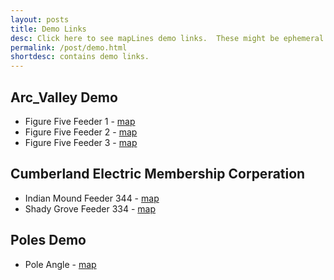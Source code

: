 ```yaml
---
layout: posts
title: Demo Links
desc: Click here to see mapLines demo links.  These might be ephemeral and change often.
permalink: /post/demo.html
shortdesc: contains demo links.
---
```


Arc_Valley Demo
---------------
* Figure Five Feeder 1 - [map](/coop/demo/sfig_five_f1.html)
* Figure Five Feeder 2 - [map](/coop/demo/sfig_five_f2.html)
* Figure Five Feeder 3 - [map](/coop/demo/sfig_five_f3.html)

Cumberland Electric Membership Corperation
------------------------------------------
* Indian Mound Feeder 344 - [map](/coop/cemc/sim_f344.html)
* Shady Grove Feeder 334 - [map](/coop/cemc/ssg_f334.html)

Poles Demo
----------
* Pole Angle - [map](/coop/demo/pole_angle_1.html)


